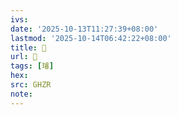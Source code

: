 ```yaml
---
ivs:
date: '2025-10-13T11:27:39+08:00'
lastmod: '2025-10-14T06:42:22+08:00'
title: 󰘽
url: 󰘽
tags: [璿]
hex: 
src: GHZR
note:
---
```

